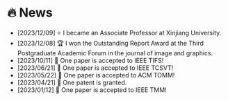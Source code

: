 # 🔥 News
- [2023/12/09] ⭐️ I became an Associate Professor at Xinjiang University.
- [2023/12/08] 🏆 I won the Outstanding Report Award at the Third Postgraduate Academic Forum in the journal of image and graphics.
- [2023/10/11] 🎉 One paper is accepted to IEEE TIFS!
- [2023/06/21] 🎉 One paper is accepted to IEEE TCSVT!
- [2023/05/22] 🎉 One paper is accepted to ACM TOMM!
- [2023/04/21] 🎉 One patent is granted.
- [2023/01/12] 🎉 One paper is accepted to IEEE TMM!
